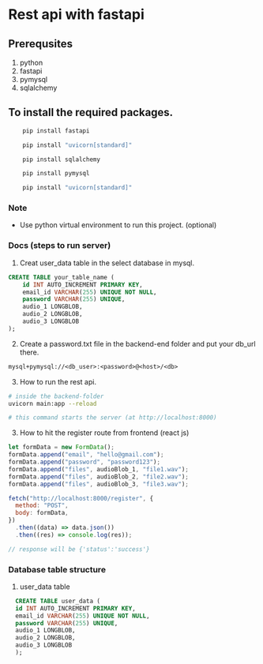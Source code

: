 # Rest api with fastapi

## Prerequsites

1. python
2. fastapi
3. pymysql
4. sqlalchemy

## To install the required packages.

```bash
    pip install fastapi
```

```bash
    pip install "uvicorn[standard]"
```

```bash
    pip install sqlalchemy
```

```bash
    pip install pymysql
```

```bash
    pip install "uvicorn[standard]"
```

### Note

- Use python virtual environment to run this project. (optional)

### Docs (steps to run server)

1. Creat user_data table in the select database in mysql.

```sql
CREATE TABLE your_table_name (
    id INT AUTO_INCREMENT PRIMARY KEY,
    email_id VARCHAR(255) UNIQUE NOT NULL,
    password VARCHAR(255) UNIQUE,
    audio_1 LONGBLOB,
    audio_2 LONGBLOB,
    audio_3 LONGBLOB
);
```

2. Create a password.txt file in the backend-end folder and put your db_url there.

```txt
mysql+pymysql://<db_user>:<password>@<host>/<db>
```

3. How to run the rest api.

```bash
# inside the backend-folder
uvicorn main:app --reload

# this command starts the server (at http://localhost:8000)
```

3. How to hit the register route from frontend (react js)

```js
let formData = new FormData();
formData.append("email", "hello@gmail.com");
formData.append("password", "password123");
formData.append("files", audioBlob_1, "file1.wav");
formData.append("files", audioBlob_2, "file2.wav");
formData.append("files", audioBlob_3, "file3.wav");

fetch("http://localhost:8000/register", {
  method: "POST",
  body: formData,
})
  .then((data) => data.json())
  .then((res) => console.log(res));

// response will be {'status':'success'}
```

### Database table structure

1. user_data table

```sql
  CREATE TABLE user_data (
  id INT AUTO_INCREMENT PRIMARY KEY,
  email_id VARCHAR(255) UNIQUE NOT NULL,
  password VARCHAR(255) UNIQUE,
  audio_1 LONGBLOB,
  audio_2 LONGBLOB,
  audio_3 LONGBLOB
  );
```
